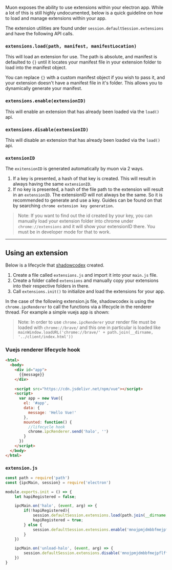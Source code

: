 Muon exposes the ability to use extensions within your electron app. While a lot of this is still highly undocumented, below is a quick guideline on how to load and manage extensions within your app.

The extension utilities are found under `session.defaultSession.extensions` and have the following API calls.

### `extensions.load(path, manifest, manifestLocation)`

This will load an extension for use. The path is absolute, and manifest is defaulted to `{}` until it locates your manifest file in your extension folder to load into the manifest object. 

You can replace `{}` with a custom manifest object if you wish to pass it, and your extension doesn't have a manifest file in it's folder. This allows you to dynamically generate your manifest.

### `extensions.enable(extensionID)`

This will enable an extension that has already been loaded via the `load()` api.

### `extensions.disable(extensionID)`

This will disable an extension that has already been loaded via the `load()` api.

### `extensionID`

The `exitensionID` is generated automatically by muon via 2 ways. 

1. If a key is presented, a hash of that key is created. This will result in always having the same `extensionID`.
2. If no key is presented, a hash of the file path to the extension will result in an `extensionID`. The extensionID will not always be the same. So it is recommended to generate and use a key. Guides can be found on that by searching `chrome extension key generation`. 

> Note: If you want to find out the id created by your key, you can manually load your extension folder into chrome under `chrome://extensions` and it will show your extensionID there. You must be in developer mode for that to work.

---

## Using an extension

Below is a lifecycle that [shadowcodex](https://github.com/shadowcodex) created.

1. Create a file called `extensions.js` and import it into your `main.js` file. 
2. Create a folder called `extensions` and manually copy your extensions into their respective folders in there.
3. Call `extensions.init()` to initialize and load the extensions for your app.

In the case of the following extension.js file, shadowcodex is using the `chrome.ipcRenderer` to call the functions via a lifecycle in the renderer thread. For example a simple vuejs app is shown:

> Note: In order to use `chrome.ipcRenderer` your render file must be loaded with `chrome://brave/` and this one in particular is loaded like `mainWindow.loadURL('chrome://brave/' + path.join(__dirname, '../client/index.html'))`

### Vuejs renderer lifecycle hook

```html
<html>
  <body>
    <div id="app">
      {{message}}
    </div>
    
    <script src="https://cdn.jsdelivr.net/npm/vue"></script>
    <script>
      var app = new Vue({
        el: '#app',
        data: {
          message: 'Hello Vue!'
        },
        mounted: function() {
          //lifecycle hook
          chrome.ipcRenderer.send('halo', '')
        }
      })
    </script>
  </body>
</html>
```

### `extension.js`

```javascript
const path = require('path')
const {ipcMain, session} = require('electron')

module.exports.init = () => {
    let hapiRegistered = false;

    ipcMain.on('halo', (event, arg) => {
        if(!hapiRegistered){
            session.defaultSession.extensions.load(path.join(__dirname,`extensions/hapi`), {}, 'unpacked');            
            hapiRegistered = true;
        } else {
            session.defaultSession.extensions.enable('mnojpmjdmbbfmejpflffifhffcmidifd')                  
        }       
    })

    ipcMain.on('unload-halo', (event, arg) => {
        session.defaultSession.extensions.disable('mnojpmjdmbbfmejpflffifhffcmidifd')                      
    })
}
```

